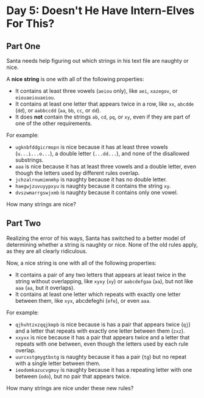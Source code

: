 # Day 5: Doesn't He Have Intern-Elves For This?

## Part One

Santa needs help figuring out which strings in his text file are naughty or nice.

A **nice string** is one with all of the following properties:

 - It contains at least three vowels (`aeiou` only), like `aei`, `xazegov`, or 
`eiouaeiouaeiou`.
 - It contains at least one letter that appears twice in a row, like `xx`, 
`abcdde` (`dd`), or `aabbccdd` (`aa`, `bb`, `cc`, or `dd`).
 - It does **not** contain the strings `ab`, `cd`, `pq`, or `xy`, even if they 
are part of one of the other requirements.

For example:

 - `ugknbfddgicrmopn` is nice because it has at least three vowels (`u...i...o...`), 
a double letter (`...dd...`), and none of the disallowed substrings.
 - `aaa` is nice because it has at least three vowels and a double letter, even 
though the letters used by different rules overlap.
 - `jchzalrnumimnmhp` is naughty because it has no double letter.
 - `haegwjzuvuyypxyu` is naughty because it contains the string `xy`.
 - `dvszwmarrgswjxmb` is naughty because it contains only one vowel.

How many strings are nice?

## Part Two

Realizing the error of his ways, Santa has switched to a better model of 
determining whether a string is naughty or nice. None of the old rules apply, as
they are all clearly ridiculous.

Now, a nice string is one with all of the following properties:

 - It contains a pair of any two letters that appears at least twice in the 
string without overlapping, like `xyxy` (`xy`) or `aabcdefgaa` (`aa`), but not 
like `aaa` (`aa`, but it overlaps).
 - It contains at least one letter which repeats with exactly one letter between 
them, like `xyx`, abcdefeghi (`efe`), or even `aaa`.

For example:

 - `qjhvhtzxzqqjkmpb` is nice because is has a pair that appears twice (`qj`) 
and a letter that repeats with exactly one letter between them (`zxz`).
 - `xxyxx` is nice because it has a pair that appears twice and a letter that 
repeats with one between, even though the letters used by each rule overlap.
 - `uurcxstgmygtbstg` is naughty because it has a pair (`tg`) but no repeat with 
a single letter between them.
 - `ieodomkazucvgmuy` is naughty because it has a repeating letter with one 
between (`odo`), but no pair that appears twice.

How many strings are nice under these new rules?
